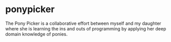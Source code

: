ponypicker
==========

The Pony Picker is a collaborative effort between myself and my daughter where she is learning the ins and outs of programming by applying her deep domain knowledge of ponies.